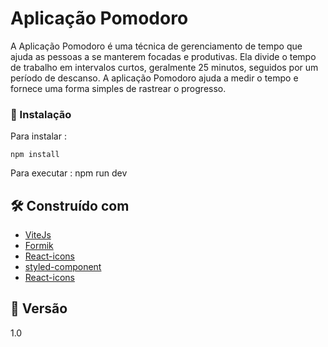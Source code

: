 # Aplicação Pomodoro

A Aplicação Pomodoro é uma técnica de gerenciamento de tempo que ajuda as pessoas a se manterem focadas e produtivas. Ela divide o tempo de trabalho em intervalos curtos, geralmente 25 minutos, seguidos por um período de descanso. A aplicação Pomodoro ajuda a medir o tempo e fornece uma forma simples de rastrear o progresso.

### 🔧 Instalação

Para instalar :

```
npm install
```

Para executar :
npm run dev 

## 🛠️ Construído com

* [ViteJs](http://vitejs.dev/)
* [Formik](https://formik.org/)
* [React-icons](https://react-icons.github.io/react-icons/)
* [styled-component](https://styled-components.com/)
* [React-icons](https://react-icons.github.io/react-icons/)



## 📌 Versão

1.0 
